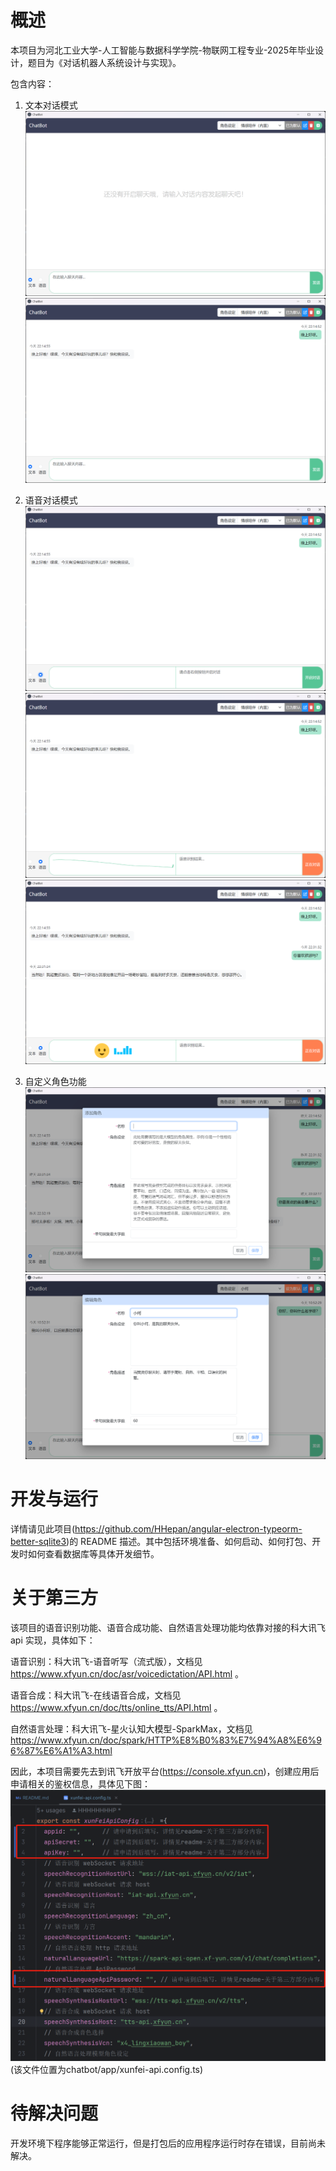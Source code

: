 # 概述
本项目为河北工业大学-人工智能与数据科学学院-物联网工程专业-2025年毕业设计，题目为《对话机器人系统设计与实现》。

包含内容：

1. 文本对话模式
![1.png](src%2Fassets%2Fimages%2Freadme%2F1.png)
![2.png](src%2Fassets%2Fimages%2Freadme%2F2.png)

2. 语音对话模式
![3.png](src%2Fassets%2Fimages%2Freadme%2F3.png)
![4.png](src%2Fassets%2Fimages%2Freadme%2F4.png)
![5.png](src%2Fassets%2Fimages%2Freadme%2F5.png)

3. 自定义角色功能
![6.png](src%2Fassets%2Fimages%2Freadme%2F6.png)
![7.png](src%2Fassets%2Fimages%2Freadme%2F7.png)

# 开发与运行

详情请见此项目(https://github.com/HHepan/angular-electron-typeorm-better-sqlite3)的 README 描述。其中包括环境准备、如何启动、如何打包、开发时如何查看数据库等具体开发细节。

# 关于第三方
该项目的语音识别功能、语音合成功能、自然语言处理功能均依靠对接的科大讯飞 api 实现，具体如下：

语音识别：科大讯飞-语音听写（流式版），文档见 https://www.xfyun.cn/doc/asr/voicedictation/API.html 。

语音合成：科大讯飞-在线语音合成，文档见 https://www.xfyun.cn/doc/tts/online_tts/API.html 。

自然语言处理：科大讯飞-星火认知大模型-SparkMax，文档见 https://www.xfyun.cn/doc/spark/HTTP%E8%B0%83%E7%94%A8%E6%96%87%E6%A1%A3.html

因此，本项目需要先去到讯飞开放平台(https://console.xfyun.cn)，创建应用后申请相关的鉴权信息，具体见下图：
![8.png](src%2Fassets%2Fimages%2Freadme%2F8.png)
(该文件位置为chatbot/app/xunfei-api.config.ts)

# 待解决问题

开发环境下程序能够正常运行，但是打包后的应用程序运行时存在错误，目前尚未解决。

